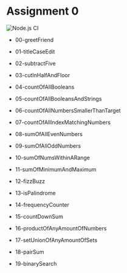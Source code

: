 # Assignment 0
![Node.js CI](https://github.com/CUNY-2X-TTP-2020/Assignment-0/workflows/Node.js%20CI/badge.svg?branch=master)

* 00-greetFriend
* 01-titleCaseEdit
* 02-subtractFive
* 03-cutInHalfAndFloor

* 04-countOfAllBooleans
* 05-countOfAllBooleansAndStrings
* 06-countOfAllNumbersSmallerThanTarget
* 07-countOfAllIndexMatchingNumbers

* 08-sumOfAllEvenNumbers
* 09-sumOfAllOddNumbers
* 10-sumOfNumsWithinARange
* 11-sumOfMinimumAndMaximum

* 12-fizzBuzz
* 13-isPalindrome
* 14-frequencyCounter
* 15-countDownSum

* 16-productOfAnyAmountOfNumbers
* 17-setUnionOfAnyAmountOfSets
* 18-pairSum
* 19-binarySearch
